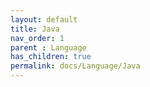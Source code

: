 ```yaml
---
layout: default
title: Java
nav_order: 1
parent : Language
has_children: true
permalink: docs/Language/Java
---
```

